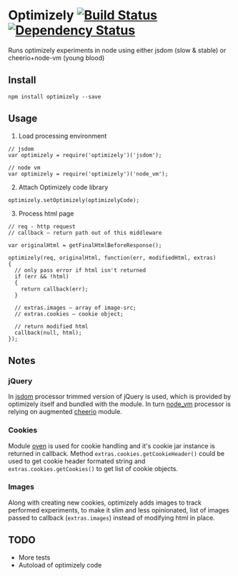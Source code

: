 # Optimizely [![Build Status](https://travis-ci.org/alexindigo/node-optimizely.svg?branch=master)](https://travis-ci.org/alexindigo/node-optimizely) [![Dependency Status](https://gemnasium.com/alexindigo/node-optimizely.svg)](https://gemnasium.com/alexindigo/node-optimizely)

Runs optimizely experiments in node using either jsdom (slow & stable) or cheerio+node-vm (young blood)

## Install

```
npm install optimizely --save
```

## Usage

1. Load processing environment

```
// jsdom
var optimizely = require('optimizely')('jsdom');

// node vm
var optimizely = require('optimizely')('node_vm');

```

2. Attach Optimizely code library

```
optimizely.setOptimizely(optimizelyCode);
```

3. Process html page

```
// req - http request
// callback – return path out of this middleware

var originalHtml = getFinalHtmlBeforeResponse();

optimizely(req, originalHtml, function(err, modifiedHtml, extras)
{
  // only pass error if html isn't returned
  if (err && !html)
  {
    return callback(err);
  }

  // extras.images – array of image-src;
  // extras.cookies – cookie object;

  // return modified html
  callback(null, html);  
});

```

## Notes

### jQuery

In [jsdom](https://www.npmjs.org/package/jsdom) processor trimmed version of jQuery is used, which is provided by optimizely itself and bundled with the module.
In turn [node_vm](http://nodejs.org/api/vm.html) processor is relying on augmented [cheerio](https://www.npmjs.org/package/cheerio) module.

### Cookies

Module [oven](https://www.npmjs.org/package/oven) is used for cookie handling and it's cookie jar instance is returned in callback.
Method `extras.cookies.getCookieHeader()` could be used to get cookie header formated string
and `extras.cookies.getCookies()` to get list of cookie objects.

### Images

Along with creating new cookies, optimizely adds images to track performed experiments, to make it slim and less opinionated,
list of images passed to callback (`extras.images`) instead of modifying html in place.

## TODO

- More tests
- Autoload of optimizely code
